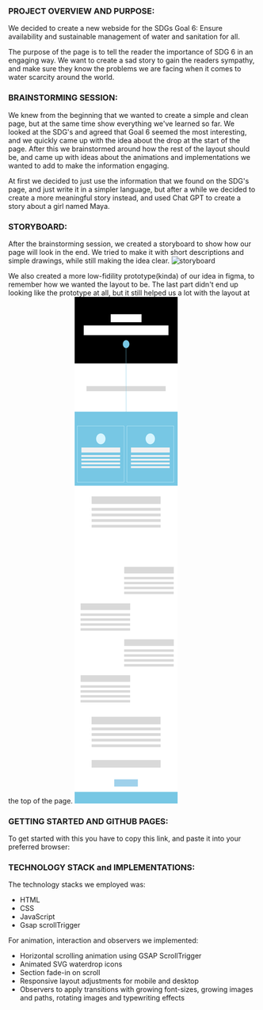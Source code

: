 
### PROJECT OVERVIEW AND PURPOSE:
We decided to create a new webside for the SDGs Goal 6: Ensure availability and sustainable management of water and sanitation for all. 

The purpose of the page is to tell the reader the importance of SDG 6 in an engaging way. We want to create a sad story to gain the readers sympathy, and make sure they know the problems we are facing when it comes to water scarcity around the world.

### BRAINSTORMING SESSION:
We knew from the beginning that we wanted to create a simple and clean page, but at the same time show everything we've learned so far. We looked at the SDG's and agreed that Goal 6 seemed the most interesting, and we quickly came up with the idea about the drop at the start of the page. After this we brainstormed around how the rest of the layout should be, and came up with ideas about the animations and implementations we wanted to add to make the information engaging.

At first we decided to just use the information that we found on the SDG's page, and just write it in a simpler language, but after a while we decided to create a more meaningful story instead, and used Chat GPT to create a story about a girl named Maya.

### STORYBOARD:
After the brainstorming session, we created a storyboard to show how our page will look in the end. We tried to make it with short descriptions and simple drawings, while still making the idea clear. ![storyboard](storyboard.png)

We also created a more low-fidility prototype(kinda) of our idea in figma, to remember how we wanted the layout to be. The last part didn't end up looking like the prototype at all, but it still helped us a lot with the layout at the top of the page. ![sketch](lowfi-prototype.png)

### GETTING STARTED AND GITHUB PAGES:
To get started with this you have to copy this link, and paste it into your preferred browser: 

### TECHNOLOGY STACK and IMPLEMENTATIONS:
The technology stacks we employed was: 
 * HTML
 * CSS
 * JavaScript
 * Gsap scrollTrigger

For animation, interaction and observers we implemented: 
* Horizontal scrolling animation using GSAP ScrollTrigger
* Animated SVG waterdrop icons
* Section fade-in on scroll
* Responsive layout adjustments for mobile and desktop
* Observers to apply transitions with growing font-sizes, growing images and paths, rotating images and typewriting effects